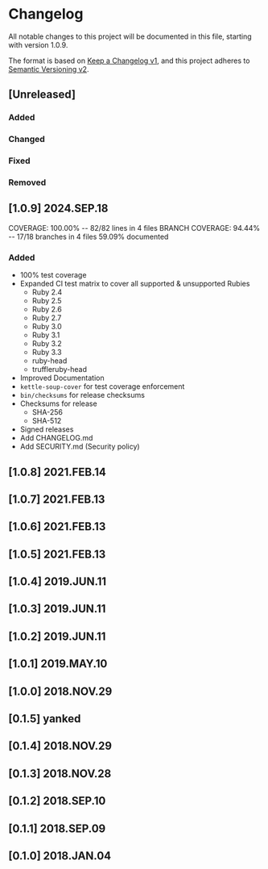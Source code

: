 # Changelog

All notable changes to this project will be documented in this file,
starting with version 1.0.9.

The format is based on [Keep a Changelog v1](https://keepachangelog.com/en/1.0.0/),
and this project adheres to [Semantic Versioning v2](https://semver.org/spec/v2.0.0.html).

## [Unreleased]
### Added
### Changed
### Fixed
### Removed

## [1.0.9] 2024.SEP.18
COVERAGE: 100.00% -- 82/82 lines in 4 files
BRANCH COVERAGE:  94.44% -- 17/18 branches in 4 files
59.09% documented
### Added
- 100% test coverage
- Expanded CI test matrix to cover all supported & unsupported Rubies
  - Ruby 2.4
  - Ruby 2.5
  - Ruby 2.6
  - Ruby 2.7
  - Ruby 3.0
  - Ruby 3.1
  - Ruby 3.2
  - Ruby 3.3
  - ruby-head
  - truffleruby-head
- Improved Documentation
- `kettle-soup-cover` for test coverage enforcement
- `bin/checksums` for release checksums
- Checksums for release
    - SHA-256
    - SHA-512
- Signed releases
- Add CHANGELOG.md
- Add SECURITY.md (Security policy)

## [1.0.8] 2021.FEB.14

## [1.0.7] 2021.FEB.13

## [1.0.6] 2021.FEB.13

## [1.0.5] 2021.FEB.13

## [1.0.4] 2019.JUN.11

## [1.0.3] 2019.JUN.11

## [1.0.2] 2019.JUN.11

## [1.0.1] 2019.MAY.10

## [1.0.0] 2018.NOV.29

## [0.1.5] yanked

## [0.1.4] 2018.NOV.29

## [0.1.3] 2018.NOV.28

## [0.1.2] 2018.SEP.10

## [0.1.1] 2018.SEP.09

## [0.1.0] 2018.JAN.04
